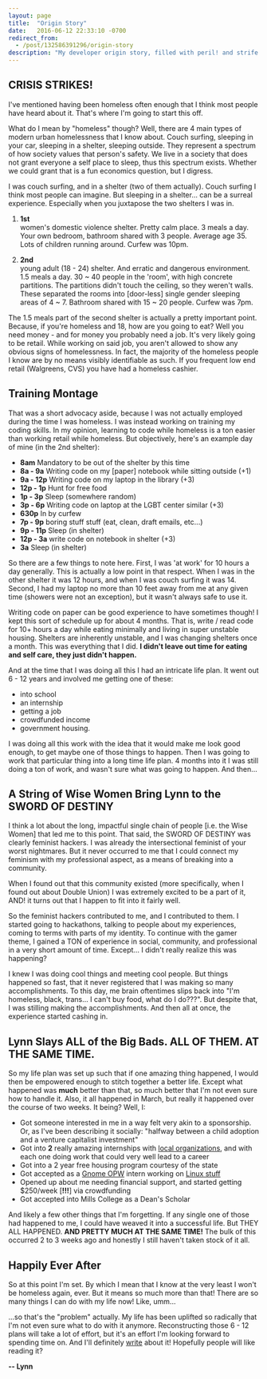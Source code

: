 ```yaml
---
layout: page
title:  "Origin Story"
date:   2016-06-12 22:33:10 -0700
redirect_from:
  - /post/132586391296/origin-story
description: "My developer origin story, filled with peril! and strife!"
---
```


## CRISIS STRIKES!

I've mentioned having been homeless often enough that I think most people have heard about it. That's where I'm going to start this off.

What do I mean by "homeless" though? Well, there are 4 main types of modern urban homelessness that I know about. Couch surfing, sleeping in your car, sleeping in a shelter, sleeping outside. They represent a spectrum of how society values that person's safety. We live in a society that does not grant everyone a self place to sleep, thus this spectrum exists. Whether we could grant that is a fun economics question, but I digress.

I was couch surfing, and in a shelter (two of them actually). Couch surfing I think most people can imagine. But sleeping in a shelter... can be a surreal experience. Especially when you juxtapose the two shelters I was in.

1. **1st**<br> women's domestic violence shelter. Pretty calm place. 3 meals a day. Your own bedroom, bathroom shared with 3 people. Average age 35. Lots of children running around. Curfew was 10pm.

2. **2nd**<br> young adult (18 - 24) shelter. And erratic and dangerous environment. 1.5 meals a day. 30 ~ 40 people in the 'room', with high concrete partitions. The partitions didn't touch the ceiling, so they weren't walls. These separated the rooms into [door-less] single gender sleeping areas of 4 ~ 7. Bathroom shared with 15 ~ 20 people. Curfew was 7pm.

The 1.5 meals part of the second shelter is actually a pretty important point. Because, if you're homeless and 18, how are you going to eat? Well you need money - and for money you probably need a job. It's very likely going to be retail. While working on said job, you aren't allowed to show any obvious signs of homelessness. In fact, the majority of the homeless people I know are by no means visibly identifiable as such. If you frequent low end retail (Walgreens, CVS) you have had a homeless cashier.

## Training Montage

That was a short advocacy aside, because I was not actually employed during the time I was homeless. I was instead working on training my coding skills. In my opinion, learning to code while homeless is a ton easier than working retail while homeless. But objectively, here's an example day of mine (in the 2nd shelter):

*   **8am** Mandatory to be out of the shelter by this time
*   **8a - 9a** Writing code on my [paper] notebook while sitting outside (+1)
*   **9a - 12p** Writing code on my laptop in the library (+3)
*   **12p - 1p** Hunt for free food
*   **1p - 3p** Sleep (somewhere random)
*   **3p - 6p** Writing code on laptop at the LGBT center similar (+3)
*   **630p** In by curfew
*   **7p - 9p** boring stuff stuff (eat, clean, draft emails, etc...)
*   **9p - 11p** Sleep (in shelter)
*   **12p - 3a** write code on notebook in shelter (+3)
*   **3a** Sleep (in shelter)

So there are a few things to note here. First, I was 'at work' for 10 hours a day generally. This is actually a low point in that respect. When I was in the other shelter it was 12 hours, and when I was couch surfing it was 14. Second, I had my laptop no more than 10 feet away from me at any given time (showers were not an exception), but it wasn't always safe to use it.

Writing code on paper can be good experience to have sometimes though! I kept this sort of schedule up for about 4 months. That is, write / read code for 10+ hours a day while eating minimally and living in super unstable housing. Shelters are inherently unstable, and I was changing shelters once a month. This was everything that I did. **I didn't leave out time for eating and self care, they just didn't happen.**

And at the time that I was doing all this I had an intricate life plan. It went out 6 - 12 years and involved me getting one of these:

* into school
* an internship
* getting a job
* crowdfunded income
* government housing.

I was doing all this work with the idea that it would make me look good enough, to get maybe one of those things to happen. Then I was going to work that particular thing into a long time life plan. 4 months into it I was still doing a ton of work, and wasn't sure what was going to happen. And then...

## A String of Wise Women Bring Lynn to the SWORD OF DESTINY

I think a lot about the long, impactful single chain of people [i.e. the Wise Women] that led me to this point. That said, the SWORD OF DESTINY was clearly feminist hackers. I was already the intersectional feminist of your worst nightmares. But it never occurred to me that I could connect my feminism with my professional aspect, as a means of breaking into a community.

When I found out that this community existed (more specifically, when I found out about Double Union) I was extremely excited to be a part of it, AND! it turns out that I happen to fit into it fairly well.

So the feminist hackers contributed to me, and I contributed to them. I started going to hackathons, talking to people about my experiences, coming to terms with parts of my identity. To continue with the gamer theme, I gained a TON of experience in social, community, and professional in a very short amount of time. Except... I didn't really realize this was happening?

I knew I was doing cool things and meeting cool people. But things happened so fast, that it never registered that I was making so many accomplishments. To this day, me brain oftentimes slips back into "I'm homeless, black, trans... I can't buy food, what do I do???". But despite that, I was stilling making the accomplishments. And then all at once, the experience started cashing in.

## Lynn Slays ALL of the Big Bads. ALL OF THEM. AT THE SAME TIME.

So my life plan was set up such that if one amazing thing happened, I would then be empowered enough to stitch together a better life. Except what happened was **much** better than that, so much better that I'm not even sure how to handle it. Also, it all happened in March, but really it happened over the course of two weeks. It being? Well, I:

*   Got someone interested in me in a way felt very akin to a sponsorship. Or, as I've been describing it socially: "halfway between a child adoption and a venture capitalist investment"
*   Got into **2** really amazing internships with [local organizations](http://www.transthrive.org/), and with each one doing work that could very well lead to a career
*   Got into a 2 year free housing program courtesy of the state
*   Got accepted as a [Gnome OPW](http://gnome.org/opw/) intern working on [Linux stuff](http://yoctoproject.org/)
*   Opened up about me needing financial support, and started getting $250/week [**!!!**] via crowdfunding
*   Got accepted into Mills College as a Dean's Scholar

And likely a few other things that I'm forgetting. If any single one of those had happened to me, I could have weaved it into a successful life. But THEY ALL HAPPENED. **AND PRETTY MUCH AT THE SAME TIME!** The bulk of this occurred 2 to 3 weeks ago and honestly I still haven't taken stock of it all.

## Happily Ever After

So at this point I'm set. By which I mean that I know at the very least I won't be homeless again, ever. But it means so much more than that! There are so many things I can do with my life now! Like, umm...

...so that's the "problem" actually. My life has been uplifted so radically that I'm not even sure what to do with it anymore. Reconstructing those 6 - 12 plans will take a lot of effort, but it's an effort I'm looking forward to spending time on. And I'll definitely [write](https://twitter.com/lynncyrin) about it! Hopefully people will like reading it?

**-- Lynn**
